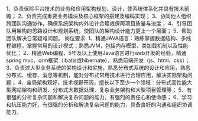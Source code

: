1、负责保险平台技术的业务和应用架构规划、设计，使系统体系化并具有技术前瞻； 
2、负责完成重要业务模块及核心框架的搭建及编码实现； 
3、协同他人组织跨团队沟通协作，确保系统架构内外设计合理或保障项目质量与进度； 
4、引导团队用架构的思路设计和规划系统，使团队的架构设计能力更上一个层面； 
5、帮助团队解决日常疑难问题。
岗位要求:
1、精通JAVA语言：熟练掌握数据结构、多线程编程，掌握常用的设计模式；熟悉JVM，包括内存模型、类加载机制以及性能优化； 
2、精通Web编程，5年及以上使用Java语言进行web开发的经验，精通spring mvc、orm框架（ibatis或hibernate），熟悉前端开发（js、html、css）； 
3、负责过大型业务系统的架构设计和实施，熟悉分布式系统的设计和应用，熟悉分布式、缓存、消息等机制，能对分布式常用技术进行合理应用，解决实际架构问题； 
4、全局架构观好，技术视野开阔，擅长以下至少一个领域：分布式高性能大型网站架构和研发、分布式大数据处理、复杂业务架构和大型项目管理等； 
5、有很强的分析复杂问题和解决复杂问题的能力，有强烈的责任心和使命感； 
6、学习和抗压能力好，有很强的分析和解决复杂问题的能力，具备良好的沟通和组织协调能力。